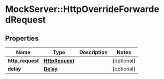 # MockServer::HttpOverrideForwardedRequest

## Properties
Name | Type | Description | Notes
------------ | ------------- | ------------- | -------------
**http_request** | [**HttpRequest**](HttpRequest.md) |  | [optional] 
**delay** | [**Delay**](Delay.md) |  | [optional] 


